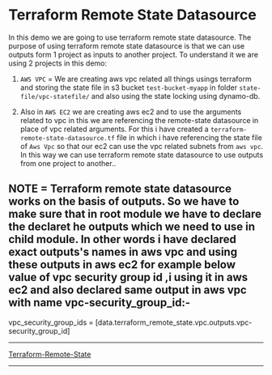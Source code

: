 
# Terraform Remote State Datasource

In this demo we are going to use terraform remote state datasource. The purpose of using terraform remote state datasource is that we can use outputs form 1 project as inputs to another project. To understand it we are using 2 projects in this demo:

1. `AWS VPC` = We are creating aws vpc related all things usings terraform and storing the state file in s3 bucket `test-bucket-myapp` in folder `state-file/vpc-statefile/` and also using the state locking using dynamo-db.

2. Also in `AWS EC2` we are creating aws ec2 and to use the arguments related to vpc in this we are referencing the remote-state datasource in place of vpc related arguments. For this i have created a `terraform-remote-state-datasource.tf` file in which i have referencing the state file of `Aws Vpc` so that our ec2 can use the vpc related subnets from `aws vpc`. In this way we can use terraform remote state datasource to use outputs from one project to another..


## NOTE = Terraform remote state datasource works on the basis of outputs. So we have to make sure that in root module we have to declare the declaret he outputs which we need to use in child module. In other words i have declared exact outputs's names in aws vpc and using these outputs in aws ec2 for example below value of vpc security group id ,i using it in aws ec2 and also declared same output in aws vpc with name vpc-security_group_id:-
vpc_security_group_ids = [data.terraform_remote_state.vpc.outputs.vpc-security_group_id]


-------------------------------------------------------------------

[Terraform-Remote-State](https://registry.terraform.io/providers/hashicorp/terraform/latest/docs/data-sources/remote_state#config)

-------------------------------------------------------------------

